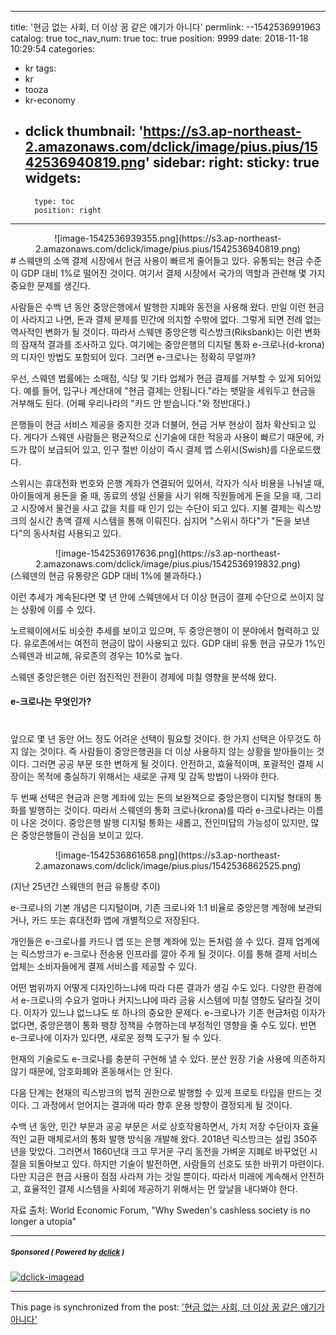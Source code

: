 
---
title: '현금 없는 사회, 더 이상 꿈 같은 얘기가 아니다'
permlink: --1542536991963
catalog: true
toc_nav_num: true
toc: true
position: 9999
date: 2018-11-18 10:29:54
categories:
- kr
tags:
- kr
- tooza
- kr-economy
- dclick
thumbnail: 'https://s3.ap-northeast-2.amazonaws.com/dclick/image/pius.pius/1542536940819.png'
sidebar:
    right:
        sticky: true
widgets:
    -
        type: toc
        position: right
---


<center>
![image-1542536939355.png](https://s3.ap-northeast-2.amazonaws.com/dclick/image/pius.pius/1542536940819.png)
</center>
#
스웨덴의 소액 결제 시장에서 현금 사용이 빠르게 줄어들고 있다. 유통되는 현금 수준이 GDP 대비 1%로 떨어진 것이다. 여기서 결제 시장에서 국가의 역할과 관련해  몇 가지 중요한 문제를 생긴다. 

사람들은 수백 년 동안 중앙은행에서 발행한 지폐와 동전을 사용해 왔다. 만일 이런 현금이 사라지고 나면, 돈과 결제 문제를 민간에 의지할 수밖에 없다. 그렇게 되면 전례 없는 역사적인 변화가 될 것이다. 따라서 스웨덴 중앙은행 릭스방크(Riksbank)는 이런 변화의 잠재적 결과를 조사하고 있다. 여기에는 중앙은행의 디지털 통화  e-크로나(d-krona)의 디자인 방법도 포함되어 있다. 그러면 e-크로나는 정확히 무얼까?  

우선, 스웨덴 법률에는 소매점, 식당 및 기타 업체가 현금 결제를 거부할 수 있게 되어있다. 예를 들어, 입구나 계산대에 "현금 결제는 안됩니다."라는 팻말을 세워두고 현금을 거부해도 된다. (어째 우리나라의 "카드 안 받습니다."와 정반대다.) 

은행들이 현금 서비스 제공을 중지한 것과 더불어, 현금 거부 현상이 점차 확산되고 있다. 게다가 스웨덴 사람들은 평균적으로 신기술에 대한 적응과 사용이 빠르기 때문에, 카드가 많이 보급되어 있고, 인구 절반 이상이 즉시 결제 앱 스위시(Swish)를 다운로드했다. 

스위시는 휴대전화 번호와 은행 계좌가 연결되어 있어서, 각자가 식사 비용을 나눠낼 때, 아이들에게 용돈을 줄 때, 동료의 생일 선물을 사기 위해 직원들에게 돈을 모을 때, 그리고 시장에서 물건을 사고 값을 치를 때 인기 있는 수단이 되고 있다. 지불 결제는  릭스방크의 실시간 총액 결제 시스템을 통해 이뤄진다.  심지어 "스위시 하다"가 "돈을 보낸다"의  동사처럼 사용되고 있다.  

<center> 
![image-1542536917636.png](https://s3.ap-northeast-2.amazonaws.com/dclick/image/pius.pius/1542536919832.png)
</center>
(스웨덴의 현금 유통량은 GDP 대비 1%에 불과하다.)

이런 추세가 계속된다면 몇 년 안에 스웨덴에서 더 이상 현금이 결제 수단으로 쓰이지 않는 상황에 이를 수 있다.  

노르웨이에서도 비슷한 추세를 보이고 있으며, 두 중앙은행이 이 분야에서 협력하고 있다. 유로존에서는 여전히 현금이 많이 사용되고 있다. GDP 대비 유통 현금 규모가 1%인 스웨덴과 비교해, 유로존의 경우는 10%로 높다. 

스웨덴 중앙은행은 이런 점진적인 전환이 경제에 미칠 영향을 분석해 왔다. 

#### e-크로나는 무엇인가? 
#
앞으로 몇 년 동안 어느 정도 어려운 선택이 필요할 것이다. 한 가지 선택은 아무것도 하지 않는 것이다. 즉 사람들이 중앙은행권을 더 이상 사용하지 않는 상황을 받아들이는 것이다. 그러면 공공 부문 또한 변하게 될 것이다. 안전하고, 효율적이며, 포괄적인 결제 시장이는 목적에 충실하기 위해서는 새로운 규제 및 감독 방법이 나와야 한다. 

두 번째 선택은 현금과 은행 계좌에 있는 돈의 보완책으로 중앙은행이 디지털 형태의 통화를 발행하는 것이다. 따라서 스웨덴의 통화 크로나(krona)를 따라 e-크로나라는 이름이 나온 것이다. 중앙은행 발행 디지털 통화는 새롭고, 전인미답의 가능성이 있지만, 많은 중앙은행들이 관심을 보이고 있다.  

<center> 
![image-1542536861658.png](https://s3.ap-northeast-2.amazonaws.com/dclick/image/pius.pius/1542536862525.png)
</center>

(지난 25년간 스웨덴의 현금 유통량 추이) 

e-크로나의 기본 개념은 디지털이며, 기존 크로나와 1:1 비율로 중앙은행 계정에 보관되거나, 카드 또는 휴대전화 앱에 개별적으로 저장된다.  

개인들은 e-크로나를 카드나 앱 또는 은행 계좌에 있는 돈처럼 쓸 수 있다. 결제 업계에는 릭스방크가 e-크로나 전송용 인프라를 깔아 주게 될 것이다. 이를 통해 결제 서비스 업체는 소비자들에게 결제 서비스를 제공할 수 있다. 

어떤 범위까지 어떻게 디자인하느냐에 따라 다른 결과가 생길 수도 있다. 다양한 환경에서 e-크로나의 수요가 얼마나 커지느냐에 따라 금융 시스템에 미칠 영향도 달라질 것이다.  이자가 있느냐 없느냐도 또 하나의 중요한 문제다. e-크로나가 기존 현금처럼 이자가 없다면, 중앙은행이 통화 팽창 정책을 수행하는데 부정적인 영향을 줄 수도 있다. 반면 e-크로나에 이자가 있다면, 새로운 정책 도구가 될 수 있다.

현재의 기술로도 e-크로나를 충분히 구현해 낼 수 있다. 분산 원장 기술 사용에 의존하지 않기 때문에, 암호화폐와 혼동해서는 안 된다.  

다음 단계는 현재의 릭스방크의 법적 권한으로 발행할 수 있게 프로토 타입을 만드는 것이다. 그 과정에서 얻어지는 결과에 따라 향후 운용 방향이 결정되게 될 것이다.  

수백 년 동안, 민간 부문과 공공 부문은 서로 상호작용하면서, 가치 저장 수단이자 효율적인 교환 매체로서의 통화 발행 방식을 개발해 왔다. 2018년  릭스방크는 설립 350주년을 맞았다. 그러면서 1660년대 크고 무거운 구리 동전을 가벼운 지폐로 바꾸었던 시절을 되돌아보고 있다. 하지만  기술이 발전하면, 사람들의 선호도 또한 바뀌기 마련이다. 다만 지금은 현금 사용이 점점 사라져 가는 것일 뿐이다. 따라서 미래에 계속해서 안전하고, 효율적인 결제 시스템을 사회에 제공하기 위해서는 먼 앞날을 내다봐야 한다.   

자료 출처: World Economic Forum, "Why Sweden's cashless society is no longer a utopia"

---

#####  <sub> **Sponsored ( Powered by [dclick](https://www.dclick.io) )** </sub>
[![dclick-imagead](https://s3.ap-northeast-2.amazonaws.com/dclick/image/dclick/1540726088887.png)](https://api.dclick.io/v1/c?x=eyJhbGciOiJIUzI1NiIsInR5cCI6IkpXVCJ9.eyJjIjoicGl1cy5waXVzIiwicyI6Ii0tMTU0MjUzNjk5MTk2MyIsImEiOlsiaS03Il0sInVybCI6Imh0dHBzOi8vb3Zlcm5vZGVzLmNvLmtyIiwiaWF0IjoxNTQyNTM2OTkyLCJleHAiOjE4NTc4OTY5OTJ9.I8ukqVo-6T20e5vHj71uNeFOL-KzUPhGDjtwqOl9niM)

- - -

This page is synchronized from the post: ['현금 없는 사회, 더 이상 꿈 같은 얘기가 아니다'](https://steemit.com/@pius.pius/--1542536991963)
